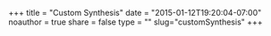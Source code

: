 +++
title = "Custom Synthesis"
date = "2015-01-12T19:20:04-07:00"
noauthor = true
share = false
type = ""
slug="customSynthesis"
+++


